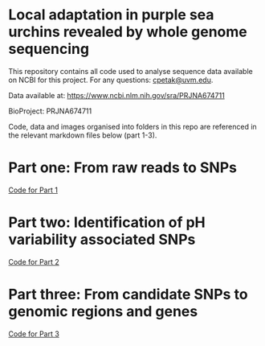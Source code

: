 # Local adaptation in purple sea urchins revealed by whole genome sequencing

This repository contains all code used to analyse sequence data available on NCBI for this project. For any questions: cpetak@uvm.edu.

Data available at: https://www.ncbi.nlm.nih.gov/sra/PRJNA674711

BioProject: PRJNA674711

Code, data and images organised into folders in this repo are referenced in the relevant markdown files below (part 1-3).

# Part one: From raw reads to SNPs

[Code for Part 1](https://github.com/PespeniLab/urchin_local_adapt_WGS/blob/main/From_raw_reads_to_SNPs.md)

# Part two: Identification of pH variability associated SNPs

[Code for Part 2](https://github.com/PespeniLab/urchin_local_adapt_WGS/blob/main/pH_associated_SNPs.md)

# Part three: From candidate SNPs to genomic regions and genes

[Code for Part 3](https://github.com/PespeniLab/urchin_local_adapt_WGS/blob/main/Candidate_SNPs_genomic_regions_genes.md)
